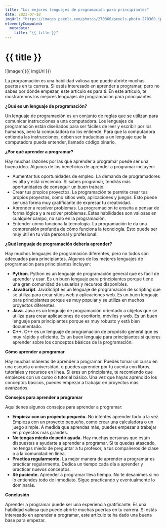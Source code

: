 ```yaml
---
title: "Los mejores lenguajes de programación para principiantes"
date: 2023-07-18
imgUrl: "https://images.pexels.com/photos/270360/pexels-photo-270360.jpeg?auto=compress&cs=tinysrgb&w=1260&h=750&dpr=1"
eleventyComputed:
  metadata:
    title: "{{ title }}"
---
```


# {{ title }}

![imagen]({{ imgUrl }})

La programación es una habilidad valiosa que puede abrirte muchas puertas en tu carrera. Si estás interesado en aprender a programar, pero no sabes por dónde empezar, este artículo es para ti. En este artículo, te mostraremos los mejores lenguajes de programación para principiantes.

**¿Qué es un lenguaje de programación?**

Un lenguaje de programación es un conjunto de reglas que se utilizan para comunicar instrucciones a una computadora. Los lenguajes de programación están diseñados para ser fáciles de leer y escribir por los humanos, pero la computadora no los entiende. Para que la computadora entienda las instrucciones, deben ser traducidas a un lenguaje que la computadora pueda entender, llamado código binario.

**¿Por qué aprender a programar?**

Hay muchas razones por las que aprender a programar puede ser una buena idea. Algunos de los beneficios de aprender a programar incluyen:

* Aumentar tus oportunidades de empleo. La demanda de programadores es alta y está creciendo. Si sabes programar, tendrás más oportunidades de conseguir un buen trabajo.
* Crear tus propios proyectos. La programación te permite crear tus propios proyectos, como sitios web, aplicaciones y juegos. Esto puede ser una forma muy gratificante de expresar tu creatividad.
* Aprender a resolver problemas. La programación te enseña a pensar de forma lógica y a resolver problemas. Estas habilidades son valiosas en cualquier campo, no solo en la programación.
* Entender cómo funciona la tecnología. La programación te da una comprensión profunda de cómo funciona la tecnología. Esto puede ser muy útil en tu vida personal y profesional.

**¿Qué lenguaje de programación debería aprender?**

Hay muchos lenguajes de programación diferentes, pero no todos son adecuados para principiantes. Algunos de los mejores lenguajes de programación para principiantes incluyen:

* **Python**. Python es un lenguaje de programación general que es fácil de aprender y usar. Es un buen lenguaje para principiantes porque tiene una gran comunidad de usuarios y recursos disponibles.
* **JavaScript**. JavaScript es un lenguaje de programación de scripting que se utiliza para crear sitios web y aplicaciones web. Es un buen lenguaje para principiantes porque es muy popular y se utiliza en muchos proyectos diferentes.
* **Java**. Java es un lenguaje de programación orientado a objetos que se utiliza para crear aplicaciones de escritorio, móviles y web. Es un buen lenguaje para principiantes porque es muy robusto y está bien documentado.
* **C++**. C++ es un lenguaje de programación de propósito general que es muy rápido y eficiente. Es un buen lenguaje para principiantes si quieres aprender sobre los conceptos básicos de la programación.

**Cómo aprender a programar**

Hay muchas maneras de aprender a programar. Puedes tomar un curso en una escuela o universidad, o puedes aprender por tu cuenta con libros, tutoriales y recursos en línea. Si eres un principiante, te recomiendo que empieces con un curso o tutorial básico. Una vez que hayas aprendido los conceptos básicos, puedes empezar a trabajar en proyectos más avanzados.

**Consejos para aprender a programar**

Aquí tienes algunos consejos para aprender a programar:

* **Empieza con un proyecto pequeño.** No intentes aprender todo a la vez. Empieza con un proyecto pequeño, como crear una calculadora o un juego simple. A medida que aprendas más, puedes empezar a trabajar en proyectos más grandes.
* **No tengas miedo de pedir ayuda.** Hay muchas personas que están dispuestas a ayudarte a aprender a programar. Si te quedas atascado, no tengas miedo de preguntar a tu profesor, a tus compañeros de clase o a la comunidad en línea.
* **Practica regularmente.** La mejor manera de aprender a programar es practicar regularmente. Dedica un tiempo cada día a aprender y practicar nuevos conceptos.
* **Sé paciente.** Aprender a programar lleva tiempo. No te desanimes si no lo entiendes todo de inmediato. Sigue practicando y eventualmente lo dominarás.

**Conclusión**

Aprender a programar puede ser una experiencia gratificante. Es una habilidad valiosa que puede abrirte muchas puertas en tu carrera. Si estás interesado en aprender a programar, este artículo te ha dado una buena base para empezar.

